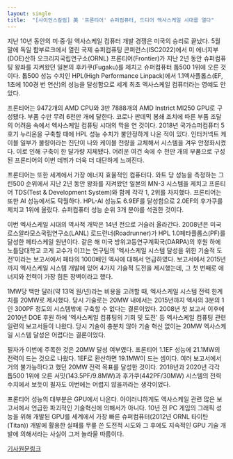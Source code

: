 ```yaml
---
layout: single
title:  "[사이언스칼럼] 美 '프론티어' 슈퍼컴퓨터, 드디어 엑사스케일 시대를 열다"
---
```


지난 10년 동안의 미·중·일 엑사스케일 컴퓨터 개발 경쟁은 미국의 승리로 끝났다. 5월 말에 독일 함부르크에서 열린 국제 슈퍼컴퓨팅 콘퍼런스(ISC2022)에서 미 에너지부(DOE)산하 오크리지국립연구소(ORNL) 프론티어(Frontier)가 지난 2년 동안 슈퍼컴퓨팅 왕좌를 지켜왔던 일본의 후카쿠(Fugaku)를 제치고 슈퍼컴퓨터 톱500 1위에 오른 것이다. 톱500 성능 수치인 HPL(High Performance Linpack)에서 1.1엑사플롭스(EF, 1초에 100경 번 연산)의 성능을 달성함으로 세계 최초 엑사스케일 컴퓨터라는 영예도 안았다.

프론티어는 9472개의 AMD CPU와 3만 7888개의 AMD Instrict MI250 GPU로 구성됐다. 부품 수만 무려 6천만 개에 달한다. 코로나 판데믹 봉쇄 조치에 따른 부품 조달의 어려움 속에서 엑사스케일 컴퓨팅 시대의 막을 연 것이다. 2018년 국가슈퍼컴퓨터 5호기 누리온을 구축할 때에 HPL 성능 수치가 불안정하게 나온 적이 있다. 인터커넥트 케이블 일부가 불량이라는 진단이 나와 케이블 전량을 교체해서 시스템을 겨우 안정화시켰다. 이로 인해 구축이 한 달가량 지체됐다. 어려운 여건 속에 수 천만 개의 부품으로 구성된 프론티어의 이번 데뷔가 더욱 더 대단하게 느껴진다.

프론티어는 또한 세계에서 가장 에너지 효율적인 컴퓨터다. 와트 당 성능을 측정하는 그린500 순위에서 지난 2년 동안 왕좌를 지켜왔던 일본의 MN-3 시스템을 제치고 프론티어 TDS(Test & Development System)와 함께 각각 1, 2위를 차지했다. 프론티어는 또한 AI 성능에서도 탁월하다. HPL-AI 성능도 6.9EF를 달성함으로 2.0EF의 후가쿠를 제치고 1위에 올랐다. 슈퍼컴퓨터 성능 순위 3개 분야를 석권한 것이다.

이번 엑사스케일 시대의 역사적 개막은 14년 전으로 거슬러 올라간다. 2008년은 미국 로스알라모스국립연구소(LANL) 로드런너(Roadrunner)가 HPL 1.0페타플롭스(PF)를 달성한 페타스케일 원년이다. 같은 해 미국 방위고등연구계획국(DARPA)의 후원 하에 노틀담대학교 코게 교수가 이끄는 연구팀의 '엑사스케일 시스템 달성을 위한 기술적 도전'이라는 보고서에서 페타의 1000배인 엑사에 대해서 언급하였다. 보고서에서 2015년까지 엑사스케일 시스템 개발에 있어 4가지 기술적 도전을 제시했는데, 그 첫 번째로 에너지와 전력이 가장 힘든 장벽이라고 했다.

1MW당 백만 달러(약 13억 원/년)라는 비용을 고려할 때, 엑사스케일 시스템 전력 한계치를 20MW로 제시했다. 당시 기술로는 20MW 내에서는 2015년까지 엑사의 3분의 1인 300PF 정도의 시스템밖에 구축할 수 없다는 결론이었다. 2008년 첫 보고서 이후에 2010년 DOE 후원 하에 '엑사스케일 컴퓨팅의 기회 및 도전' 등 엑사스케일 컴퓨팅 관련 일련의 보고서들이 나왔다. 당시 기술이 충분치 않아 기술 혁신 없이는 20MW 엑사스케일 시스템 달성은 어렵다는 결론이었다.

필자가 이번에 주목한 것은 20MW 달성 여부였다. 프론티어 1.1EF 성능에 21.1MW의 전력이 드는 것으로 나왔다. 1EF로 환산하면 19.1MW이 드는 셈이다. 여러 보고서에서 거의 불가능하다고 했던 20MW 전력 목표를 달성한 것이다. 2018년과 2020년 각각 톱500 1위에 오른 서밋(143.5PF/9.8MW)과 후가쿠(442PF/30MW) 시스템의 전력 수치에서 보듯이 필자도 이번에는 어렵지 않을까라는 생각이었다.

프론티어 성능의 대부분은 GPU에서 나온다. 아이러니하게도 엑사스케일 관련 많은 보고서에서 언급한 파괴적인 기술혁신에 의해서가 아니다. 10년 전 PC 게임의 그래픽 성능을 위해 개발된 GPU를 세계에서 가장 빠른 슈퍼컴퓨터(2012년 ORNL 타이탄(Titan)) 개발에 활용한 실패를 무릎 쓴 도전적 시도와 그 후에도 지속적인 GPU 기술 개발에 의해서라는 사실이 그저 놀라울 따름이다. 

[기사원문링크](http://www.joongdo.co.kr/web/view.php?lcode=&series=&key=20220623010005261)
